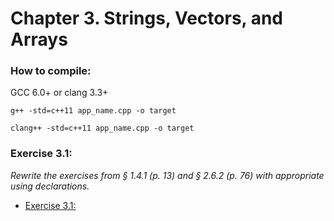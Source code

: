 # Chapter 3. Strings, Vectors, and Arrays

### How to compile:

GCC 6.0+ or clang 3.3+

`g++ -std=c++11 app_name.cpp -o target`

`clang++ -std=c++11 app_name.cpp -o target`

### Exercise 3.1:

*Rewrite the exercises from § 1.4.1 (p. 13) and § 2.6.2 (p. 76) with appropriate using declarations.*

- [Exercise 3.1:](Exercise_01/Ex01.cpp)
 